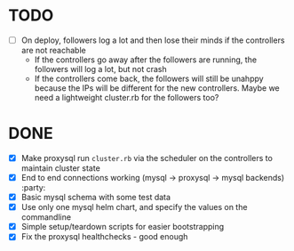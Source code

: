 # TODO

- [ ] On deploy, followers log a lot and then lose their minds if the controllers are not reachable
  - If the controllers go away after the followers are running, the followers will log a lot, but not crash
  - If the controllers come back, the followers will still be unahppy because the IPs will be different for the new controllers. Maybe we need a lightweight cluster.rb for the followers too?

# DONE

- [X] Make proxysql run `cluster.rb` via the scheduler on the controllers to maintain cluster state
- [X] End to end connections working (mysql -> proxysql -> mysql backends) :party:
- [X] Basic mysql schema with some test data
- [X] Use only one mysql helm chart, and specify the values on the commandline
- [X] Simple setup/teardown scripts for easier bootstrapping
- [X] Fix the proxysql healthchecks - good enough
